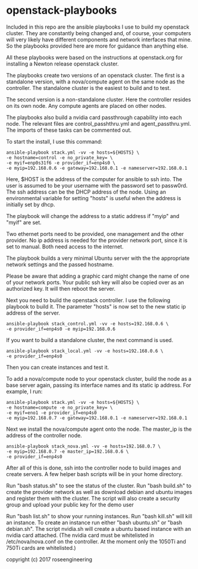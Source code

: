 
openstack-playbooks
===========================

Included in this repo are the ansible playbooks I use to build
my openstack cluster.  They are constantly being changed
and, of course, your computers will very likely have
different components and network interfaces that mine.  
So the playbooks provided here are more for guidance than anything else.

All these playbooks were based on the instructions at openstack.org
for installing a Newton release openstack cluster.

The playbooks create two versions of an openstack cluster.
The first is a standalone version, with a nova/compute agent
on the same node as the controller.  The standalone cluster is
the easiest to build and to test.

The second version is a non-standalone cluster.  Here the controller
resides on its own node.  Any compute agents are placed on 
other nodes.

The playbooks also build a nvidia card passthrough capability
into each node.   The relevant files are control\_passhthru.yml
and agent\_passthru.yml.  The imports of these tasks can
be commented out.

To start the install, I use this command: 

    ansible-playbook stack.yml -vv -e hosts=${HOSTS} \
    -e hostname=control -e no_private_key= \
    -e myif=enp0s31f6 -e provider_if=enp4s0 \
    -e myip=192.168.0.6 -e gateway=192.168.0.1 -e nameserver=192.168.0.1

Here, $HOST 
is the address of the computer for ansible to ssh into.  The user
is assumed to be your username with the password set to passw0rd.
The ssh address can be the DHCP address of the node.  Using
an environmental variable for setting "hosts" is useful when 
the address is initially set by dhcp.

The playbook will change the address to a static address if 
"myip" and "myif" are set.  

Two ethernet ports need to be provided, one management and 
the other provider.  No ip address is needed for the provider 
network port, since it is set to manual.  Both need access to
the internet.

The playbook builds a very minimal Ubuntu server with the
the appropriate network settings and the passed hostname.  

Please be aware that adding a graphic card might
change the name of one of your network ports.
Your public ssh key will also be copied over as an authorized key.
It will then reboot the server.

Next you need to build the openstack controller.  I use the following
playbook to build it.  The parameter "hosts" is now set to the new 
static ip address of the server.

    ansible-playbook stack_control.yml -vv -e hosts=192.168.0.6 \
    -e provider_if=enp4s0 -e myip=192.168.0.6

If you want to build a standalone cluster, the next command is used.

    ansible-playbook stack_local.yml -vv -e hosts=192.168.0.6 \
    -e provider_if=enp4s0

Then you can create instances and test it.

To add a nova/compute node to your openstack cluster, build the node
as a base server again, passing its interface names and its static ip address.
For example, I run:

    ansible-playbook stack.yml -vv -e hosts=${HOSTS} \
    -e hostname=compute -e no_private_key= \
    -e myif=eno1 -e provider_if=enp4s0
    -e myip=192.168.0.7 -e gateway=192.168.0.1 -e nameserver=192.168.0.1

Next we install the nova/compute agent onto the node.  The master\_ip is the
address of the controller node.

    ansible-playbook stack_nova.yml -vv -e hosts=192.168.0.7 \
    -e myip=192.168.0.7 -e master_ip=192.168.0.6 \
    -e provider_if=enp4s0 

After all of this is done, ssh into the controller node to build
images and create servers.  A few helper bash scripts will be 
in your home directory.  

Run "bash status.sh" to see the status of the cluster.
Run "bash build.sh" to create the provider network as well as 
download debian and ubuntu images and register them with the cluster.
The script will also create a security group and upload your public key
for the demo user

Run "bash list.sh" to show your running instances.  Run "bash kill.sh"
will kill an instance.  To create an instance run either "bash ubuntu.sh"
or "bash debian.sh".  The script nvidia.sh will create a ubuntu
based instance with an nvidia card attached.  (The nvidia card must
be whitelisted in /etc/nova/nova.conf on the controller. At the moment
only the 1050Ti and 750Ti cards are whitelisted.)

copyright (c) 2017 roseengineering




